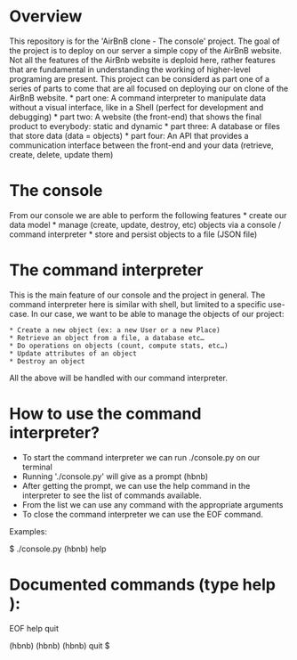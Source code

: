 Overview
========

This repository is for the 'AirBnB clone - The console' project. The goal of 
the project is to deploy on our server a simple copy of the AirBnB website.
Not all the features of the AirBnb website is deploid here, rather features 
that are fundamental in understanding the working of higher-level programing 
are present.
This project can be considerd as part one of a series of parts to come that 
are all focused on deploying our on clone of the AirBnB website.
	* part one: A command interpreter to manipulate data without a visual 
	interface, like in a Shell (perfect for development and debugging)
	* part two: A website (the front-end) that shows the final product 
	to everybody: static and dynamic
	* part three: A database or files that store data (data = objects)
	* part four: An API that provides a communication interface between 
	the front-end and your data (retrieve, create, delete, update them)

The console
===========

From our console we are able to perform the following features
	* create our data model
	* manage (create, update, destroy, etc) objects via a console / command 
	interpreter
	* store and persist objects to a file (JSON file)

The command interpreter
=======================

This is the main feature of our console and the project in general.
The command interpreter here is similar with shell, but limited to a specific 
use-case. In our case, we want to be able to manage the objects of our project:

	* Create a new object (ex: a new User or a new Place)
	* Retrieve an object from a file, a database etc…
	* Do operations on objects (count, compute stats, etc…)
	* Update attributes of an object
	* Destroy an object

All the above will be handled with our command interpreter.


How to use the command interpreter?
===================================


* To start the command interpreter we can run ./console.py on our terminal
* Running './console.py' will give as a prompt (hbnb)
* After getting the prompt, we can use the help command in the interpreter 
to see the list of commands available.
* From the list we can use any command with the appropriate arguments
* To close the command interpreter we can use the EOF command.

Examples:

$ ./console.py
(hbnb) help

Documented commands (type help <topic>):
========================================
EOF  help  quit

(hbnb)
(hbnb)
(hbnb) quit
$
